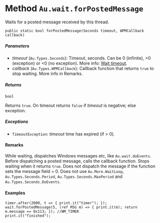 # Method `Au.wait.forPostedMessage`

Waits for a posted message received by this thread.

```
public static bool forPostedMessage(Seconds timeout, WPMCallback callback)
```

##### Parameters

- *timeout*  (`Au.Types.Seconds`):
    Timeout, seconds. Can be 0 (infinite), >0 (exception) or \<0 (no exception). More info: [Wait timeout](../articles/Wait%20timeout.html).
- *callback*  (`Au.Types.WPMCallback`):
    Callback function that returns `true` to stop waiting. More info in Remarks.

##### Returns

`bool`

Returns `true`. On timeout returns `false` if *timeout* is negative; else exception.

##### Exceptions

- `TimeoutException`:
    *timeout* time has expired (if > 0).

#### Remarks

While waiting, dispatches Windows messages etc, like `Au.wait.doEvents`. Before dispatching a posted message, calls the callback function. Stops waiting when it returns `true`. Does not dispatch the message if the function sets the message field = 0. Does not use `Au.More.WaitLoop`, `Au.Types.Seconds.Period`, `Au.Types.Seconds.MaxPeriod` and `Au.Types.Seconds.DoEvents`.

#### Examples

```
timer.after(2000, t => { print.it("timer"); });
wait.forPostedMessage(5, (ref MSG m) => { print.it(m); return m.message == 0x113; }); //WM_TIMER
print.it("finished");
```